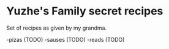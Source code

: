 # Yuzhe's Family secret recipes


Set of recipes as given by my grandma.

-pizas (TODO)
-sauses (TODO)
-reads (TODO)
